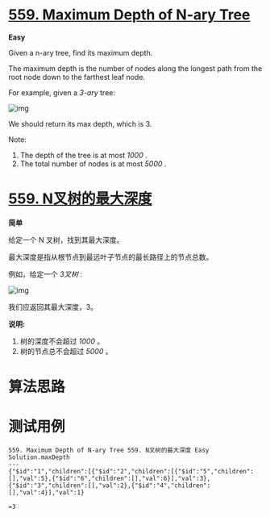 # [559. Maximum Depth of N-ary Tree][enTitle]

**Easy**

Given a n-ary tree, find its maximum depth.

The maximum depth is the number of nodes along the longest path from the root node down to the farthest leaf node.

For example, given a  *3-ary*  tree:

![img](https://assets.leetcode.com/uploads/2018/10/12/narytreeexample.png)



We should return its max depth, which is 3.



Note:

1. The depth of the tree is at most  *1000* . 
2. The total number of nodes is at most  *5000* .
# [559. N叉树的最大深度][cnTitle]

**简单**

给定一个 N 叉树，找到其最大深度。

最大深度是指从根节点到最远叶子节点的最长路径上的节点总数。

例如，给定一个  *3叉树*  :



![img](https://assets.leetcode-cn.com/aliyun-lc-upload/uploads/2018/10/12/narytreeexample.png)



我们应返回其最大深度，3。

**说明:** 

1. 树的深度不会超过  *1000* 。 
2. 树的节点总不会超过  *5000* 。


# 算法思路

# 测试用例
```
559. Maximum Depth of N-ary Tree 559. N叉树的最大深度 Easy
Solution.maxDepth
---
{"$id":"1","children":[{"$id":"2","children":[{"$id":"5","children":[],"val":5},{"$id":"6","children":[],"val":6}],"val":3},{"$id":"3","children":[],"val":2},{"$id":"4","children":[],"val":4}],"val":1}

=3
```

[enTitle]: https://leetcode.com/problems/maximum-depth-of-n-ary-tree/
[cnTitle]: https://leetcode-cn.com/problems/maximum-depth-of-n-ary-tree/
